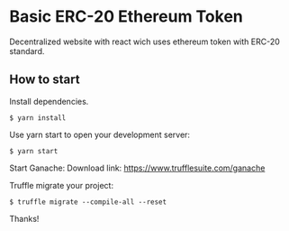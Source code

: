 # Basic ERC-20 Ethereum Token

Decentralized website with react wich uses ethereum token with ERC-20 standard.

## How to start
Install dependencies.

`$ yarn install`

Use yarn start to open your development server:

`$ yarn start`

Start Ganache:
Download link: https://www.trufflesuite.com/ganache

Truffle migrate your project:

`$ truffle migrate --compile-all --reset`

Thanks!
